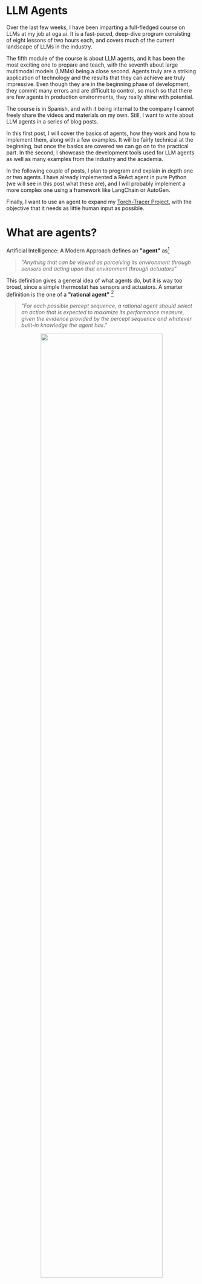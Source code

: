 # LLM Agents

Over the last few weeks, I have been imparting a full-fledged course on LLMs at my job at oga.ai. It is a fast-paced, deep-dive program consisting of eight lessons of two hours each, and covers much of the current landscape of LLMs in the industry.

The fifth module of the course is about LLM agents, and it has been the most exciting one to prepare and teach, with the seventh about large multimodal models (LMMs) being a close second. Agents truly are a striking application of technology and the results that they can achieve are truly impressive. Even though they are in the beginning phase of development, they commit many errors and are difficult to control, so much so that there are few agents in production environments, they really shine with potential.

The course is in Spanish, and with it being internal to the company I cannot freely share the videos and materials on my own. Still, I want to write about LLM agents in a series of blog posts.

In this first post, I will cover the basics of agents, how they work and how to implement them, along with a few examples. It will be fairly technical at the beginning, but once the basics are covered we can go on to the practical part. In the second, I showcase the development tools used for LLM agents as well as many examples from the industry and the academia. 

In the following couple of posts, I plan to program and explain in depth one or two agents. I have already implemented a ReAct agent in pure Python (we will see in this post what these are), and I will probably implement a more complex one using a framework like LangChain or AutoGen.

Finally, I want to use an agent to expand my [Torch-Tracer Project](https://mvazquez.ai/blog/output/2024-11-12-torch-tracing-01/content.html), with the objective that it needs as little human input as possible.

# What are agents?

Artificial Intelligence: A Modern Approach defines an **"agent"** as[^1]

> _"Anything that can be viewed as perceiving its environment through sensors and acting upon that environment through actuators"_

This definition gives a general idea of what agents do, but it is way too broad, since a simple thermostat has sensors and actuators. A smarter definition is the one of a **"rational agent"** [^1]

> _"For each possible percept sequence, a rational agent should select an action that is expected to maximize its performance measure, given the evidence provided by the percept sequence and whatever built-in knowledge the agent has."_

<p align="center">
  <img src="../../media/2024-11-17-llm-agents/simple_agents.webp" width="80%" />
</p>

<p style="text-align:center; font-style: italic;">Agent Definitions.</p>

This means that a rational agent will try to accomplish an objective as defined by the performance measure. This is what we want, to tell our agent to do something and that it tries, to the best of its abilities, to follow the orders. Here is where the LLM part comes into play.

A **"LLM agent"** is one that uses a LLM as its _brain_ to reason. The central idea is that they use a language model to choose what **actions** they take to **accomplish an objective** given a current **state** or environment.

If you are familiar with prompt chains, as the ones used in LangChain and in Retrieval Augmented Generation (RAG), they have many things in common with agents, but agents are more flexible and can show more complex behavior as it chooses what action to take at each moment by itself, while in chaining the possible workflow of the actions is fixed, rigidly specified in code.

### Agentic workflows

An analogy that I find illustrative to understand LLM agents can be made with the writing of an essay. This analogy comes from Andrew Ng[^2].

In a regular LLM workflow you ask the LLM to write an essay about some topic X. Since they are autoregressive models, they will write it directly from the beginning to the end without ever going back to fix errors or improve any section, or stopping to reflect and research more about topic X. This task would be very difficult for most humans, and yet LLMs are surprisingly good at it.

<p align="center">
  <img src="../../media/2024-11-17-llm-agents/regular_llm_workflow.webp" width="80%" />
</p>

<p style="text-align:center; font-style: italic;">Regular LLM workflow to write an essay. </p>

In an agentic workflow, you remove all those restrictions. The agent will be able to reason to take actions to better write the essay. It could decide to start by specifying the essay's structure and researching the topic in an external data storage (databases, documents, the internet...). Then it may decide to write a first draft and iteratively improve it until it is finished. At any point in the process it can reflect on what the best action to take among the set of possible actions, which gives it all these capabilities. Obviously, this workflow will often give better results than the first direct approach.

<p align="center">
  <img src="../../media/2024-11-17-llm-agents/agentic_llm_workflow.webp" width="80%" />
</p>

<p style="text-align:center; font-style: italic;">Agentic LLM workflows allow to take to choose what actions to take to get the best results. </p>

LLM agents are based on the chain-of-thought. By dividing a complex problem into simpler subproblems, it can solve them sequentially to reach the final answer.

1. **Plan** what action to take to get closer to its objective.
2. Perform an **action** and **observe** its consequences.
3. Iterate until reaching the objective _"LLM in a loop"_

<p align="center">
  <img src="../../media/2024-11-17-llm-agents/agent_cot_loop.webp" width="80%" />
</p>

<p style="text-align:center; font-style: italic;">Agentic LLM workflows as loop: Plan, Act, Observe. </p>

As a simple example, consider the common case of a software developer that uses ChatGPT to write a code program. They start by stating the problem and asking the model to "think step by step". The agent **plans** the actions it should take. Then it **writes** the code. The developer copies that code, pastes it into the script and runs the program. If it fails, they paste the **error trace** to ChatGPT to fix it, and if it **works** then the task is finished.

If you automate this in a loop, it becomes a simple agentic workflow, where the words in bold font from the previous paragraph correspond to planning, acting and observing.

All the text that is generated by the model during a task is called the **reasoning trace**.

### ReAct agents

You might have noticed that the planning step is not strictly necessary. An agent could just observe the environment and act, and in fact the first agents based on LLMs did just that, but they did not work too well. In 2022 in the ReAct paper[^3] Yao, Shunyu, et al. introduced the Reason + Act framework and showed that it works better than just acting.

The setup is an agent with access to three different actions that leverage a "simple Wikipedia web API: (1)**search**\[entity] returns the first 5 sentences from the corresponding _entity_ wiki page if it exists, or else suggests top-5 similar entities from the Wikipedia search engine, (2)**lookup**\[string], which returns the next sentence in the page containing _string_ simulating a ctrl+F command, and (3)**finish**\[answer] which would finish the current task with _answer_."[^3]

With this environment they compare four different approaches: standard zero-shot, chain of thought prompting, act-only agent and Reason + Act agent. The following example from the paper shows how they try to solve a question about the Apple Remote device. Let's review the first three approaches first.

<p align="center">
  <img src="../../media/2024-11-17-llm-agents/react_01.webp" width="80%" />
</p>

<p style="text-align:center; font-style: italic;">Example of standard zero-shot, chain of thought prompting, act-only from the ReAct paper. </p>

In (1a) zero-shot the LLM just answers directly and gets it wrong. With (1b) chain-of-thought the LLM is prompted to "think step by step before answering", a technique that improves accuracy of language models[^4], but still gets it wrong. In (1c) we have a simple agentic workflow that acts and observes, and allows to use the Wikipedia tools. This time it actually gets close to the answer, but ends up returning "yes" as its final answer. The problem with this approach is that the model cannot reflect on what tool to use, how to use it or plan how to get the final answer. The only possibility is to act, stating the action and its argument. ReAct was created to address this problem.

<p align="center">
  <img src="../../media/2024-11-17-llm-agents/react_02.webp" width="80%" />
</p>

<p style="text-align:center; font-style: italic;">Example of a ReAct agent from the ReAct paper. In this case it manages to get the right answer.</p>

In this last case the agent follows a loop of reason-act-observe that overcomes the previously stated limitations, and it actually gets the correct answer: "keyboard function keys". This example showcases how the model is able to plan and reason about the result of its actions. This is a simple yet extremely powerful workflow, and most state-of-the-art agents follow it, with improvements in the reasoning step and an increase in freedom to act. It leverages the powerful large language models by using them as the "brain" of the agent.

### Actions as tools

To implement agents we need to define a **set of possible actions for the agent to take**, among which the agent will have to decide in each iteration. For example it could have access to the following:

-   Ask the user for information.
-   Search the web.
-   Using an external database.
-   Using a calculator or symbolic programming.
-   Using a Python code interpreter.

These possible actions are commonly referred to as **tools**, and a set of actions is a **toolbox**.

As an example, ChatGPT has access to three different tools.

<p align="center">
  <img src="../../media/2024-11-17-llm-agents/chatgpt_tools.webp" width="80%" />
</p>

<p style="text-align:center; font-style: italic;">The GPT-4 model from the ChatGPT web UI has access to web browsing, DALL·E image generator, and code interpreter. </p>

At the time of writing GPT-4 has the knowledge cutoff date of October 2024. That means that the pretraining has data until that date, and it knows nothing that happened thereafter. If I ask it about events after that date, it will use a web search tool to retrieve the necessary information.

<p align="center">
  <img src="../../media/2024-11-17-llm-agents/chatgpt_web_search.webp" width="80%" />
</p>

<p style="text-align:center; font-style: italic;">GPT does not know the democratic candidate of 2024, so it uses web search tool to answer . </p>

In this [conversation](https://chatgpt.com/share/e/6734e362-6720-800a-ad98-0fe320703b3a) I make ChatGPT use the code interpreter tool to generate a plot to showcase it. As of the moment I am writing this post, it is not possible to share conversations in which DALL·E is used to generate images, but you can guess how it works: you ask ChatGPT to generate an image of a puppy and it decides to call DALL·E, writing the image prompt by itself.

Another example is the [LangChain tools](https://Python.LangChain.com/docs/integrations/tools/). These are implemented in the LangChain library to be used by language models, and there is a great number and variety of them: several web search providers and code interpreters, a few productivity tools like GitHub, Jira, or Gmail; tools to access databases and even more.

## Agent Showcase

Let's proceed with a full agent workflow as an example. In this case we have an agent, let's call him JARVIS, that assists the user with data queries.

<p align="center">
  <img src="../../media/2024-11-17-llm-agents/workflow_example.webp" width="90%" />
</p>

<p style="text-align:center; font-style: italic;">Jarvis helps the user to get the total number of customers in the database. </p>

When the user asks JARVIS to find out how many clients are in the database, the agent has to figure out the best course of action to get the information. Let’s walk through the sequence step by step to see how JARVIS accomplishes this seemingly simple task:

### Breaking Down the Workflow

The user starts by asking, **"Hey JARVIS, how many clients are there in our database?"** This is the initial input that sets the whole process in motion. Even though this question seems straightforward, there are several steps involved before reaching the final answer.

1. **Understanding the Query**:

    - JARVIS recognizes that it needs to interact with a database to fulfill the user’s request. The initial plan involves listing out the tools available to it, which include accessing tables and querying information.

2. **Exploring the Environment**:

    - To proceed, JARVIS needs to understand what data it has access to. It starts by using a tool to **list all the tables** in the database. The agent observes that there are tables named `AGENTS`, `CUSTOMERS`, `ORDERS`, among others.

3. **Focusing on Relevant Information**:

    - Since the user is asking specifically about clients, JARVIS infers that the relevant information should be in the `CUSTOMERS` table. However, before it can query this table, it needs to understand its structure.

4. **Querying the Table Schema**:

    - JARVIS retrieves the schema of the `CUSTOMERS` table to see what fields are available. It finds that the table includes columns like `CLIENT_ID` and `CLIENT_NAME`.

5. **Formulating a Plan to Extract Information**:

    - Now that JARVIS knows the structure of the table, it formulates a plan to count the entries. The goal is to determine how many rows (i.e., clients) are present in the table.

6. **Executing the SQL Query**:

    - JARVIS constructs a simple SQL query:

        ```sql
        SELECT COUNT(*) FROM CUSTOMERS
        ```

        This query will return the total number of rows in the `CUSTOMERS` table, which corresponds to the number of customers.

7. **Interpreting the Results**:

    - The query is executed, and JARVIS receives the result: `[(25,)]`, indicating there are 25 customers in the database.

8. **Delivering the Final Answer**:

    - With the result in hand, JARVIS returns to the user with the final answer:
      **"There are 25 clients in the database."**

### Key Takeaways from This Example

This workflow showcases a **classic agentic pattern** where JARVIS uses a loop of **planning, acting, and observing**:

-   **Planning**: At multiple steps, JARVIS formulates a plan to achieve the desired outcome. It doesn’t jump straight to querying the database without first understanding the environment.
-   **Acting**: It uses tools effectively to explore the environment, fetch the schema, and run the SQL query.
-   **Observing**: After each action, it observes the output to decide on the next step.

The diagram above reflects how even seemingly simple tasks require agents to break down problems into smaller actions, reflect on the information available, and decide on the best next step. The flexibility of this approach is what makes LLM agents so powerful.

### Reasoning Trace

Through all this process the LLM generates text that is recursively added to the prompt. This generated text is the reasoning trace.

<p align="center">
  <img src="../../media/2024-11-17-llm-agents/reasoning_trace.webp" width="80%" />
</p>

<p style="text-align:center; font-style: italic;">Reasoning trace generated in the example agentic workflow.</p>

There are only two ways for a language model to access information: weight updates and prompts (in context learning). Since we are only using inference during an agentic task, this means all information about the conversation with the user and the current state that is needed to accomplish the objective must be passed through the prompt for every call. This makes prompt management a crucial aspect of agents.

The simplest approach to accomplish this is to paste all the user interaction and the reasoning trace for every call to the model. This works well for simple tasks that do not generate much text, that does not need access to large quantities of external data and that do not depend on previous interactions with the same or other users. For other tasks a more complex and customized prompt management strategy must be implemented. Through this post many agent design patterns that can be useful will be explained.

### Code Implementation

I will now show a simple implementation of the example using LangChain. I will use the OpenAI api for the language model.

First, we build a sample database.

```Python
# 01_create_and_fill_database.py
import sqlite3
import os

# File path
database_file_path = "./sql_lite_database.db"

# Check if database file exists and delete if it does
if os.path.exists(database_file_path):
    os.remove(database_file_path)
    message = "File 'sql_lite_database.db' found and deleted."
else:
    message = "File 'sql_lite_database.db' does not exist."

# Step 1: Connect to the database or create it if it doesn't exist
conn = sqlite3.connect(database_file_path)

# Step 2: Create a cursor
cursor = conn.cursor()

# Step 3: Create tables
create_table_query1 = """
                        CREATE TABLE IF NOT EXISTS   "AGENTS"
                        (
                            "AGENT_CODE" CHAR(6) NOT NULL PRIMARY KEY,
                            "AGENT_NAME" CHAR(40),
                            "WORKING_AREA" CHAR(35),
                            "COMMISSION" NUMBER(10,2),
                            "PHONE_NO" CHAR(15),
                            "COUNTRY" VARCHAR2(25)
                            );
                        """
create_table_query2 = """
                        CREATE TABLE IF NOT EXISTS   "CUSTOMER"
                        ( "CUST_CODE" VARCHAR2(6) NOT NULL PRIMARY KEY,
                            "CUST_NAME" VARCHAR2(40) NOT NULL,
                            "CUST_CITY" CHAR(35),
                            "WORKING_AREA" VARCHAR2(35) NOT NULL,
                            "CUST_COUNTRY" VARCHAR2(20) NOT NULL,
                            "GRADE" NUMBER,
                            "OPENING_AMT" NUMBER(12,2) NOT NULL,
                            "RECEIVE_AMT" NUMBER(12,2) NOT NULL,
                            "PAYMENT_AMT" NUMBER(12,2) NOT NULL,
                            "OUTSTANDING_AMT" NUMBER(12,2) NOT NULL,
                            "PHONE_NO" VARCHAR2(17) NOT NULL,
                            "AGENT_CODE" CHAR(6) NOT NULL REFERENCES AGENTS
                        );
                        """

create_table_query3 = """
                        CREATE TABLE IF NOT EXISTS "ORDERS"
                        (
                            "ORD_NUM" NUMBER(6,0) NOT NULL PRIMARY KEY,
                            "ORD_AMOUNT" NUMBER(12,2) NOT NULL,
                            "ADVANCE_AMOUNT" NUMBER(12,2) NOT NULL,
                            "ORD_DATE" DATE NOT NULL,
                            "CUST_CODE" VARCHAR2(6) NOT NULL REFERENCES CUSTOMER,
                            "AGENT_CODE" CHAR(6) NOT NULL REFERENCES AGENTS,
                            "ORD_DESCRIPTION" VARCHAR2(60) NOT NULL
                        );
                        """

queries = [create_table_query1, create_table_query2, create_table_query3]
# queries = [create_table_query1, create_table_query2]

for query in queries:
    # execute queries
    cursor.execute(query)

# Step 4: Insert data into tables Agents, Orders and Customers
# For space reasons I will omit most of the rows.
insert_query = """
INSERT INTO AGENTS VALUES ('A007', 'Ramasundar', 'Bangalore', '0.15', '077-25814763', '');
INSERT INTO AGENTS VALUES ('A003', 'Alex ', 'London', '0.13', '075-12458969', '');
...

INSERT INTO CUSTOMER VALUES (
  'C00013', 'Holmes', 'London', 'London', 'UK', '2', '6000.00', '5000.00', '7000.00', '4000.00', 'BBBBBBB', 'A003'
);
INSERT INTO CUSTOMER VALUES (
  'C00001', 'Micheal', 'New York', 'New York', 'USA', '2', '3000.00', '5000.00', '2000.00', '6000.00', 'CCCCCCC', 'A008'
);
...

INSERT INTO ORDERS VALUES('200100', '1000.00', '600.00', '2024-08-01', 'C00013', 'A003', 'SOD');
INSERT INTO ORDERS VALUES('200110', '3000.00', '500.00', '2024-04-15', 'C00019', 'A010', 'SOD');
...
"""

for row in insert_query.splitlines():
    try:
        cursor.execute(row)
    except sqlite3.Error as e:
        print(f"An error occurred: {e}")
        print(row)

# Step 5: Fetch data from tables
list_of_queries = []
list_of_queries.append("SELECT * FROM AGENTS")
list_of_queries.append("SELECT * FROM CUSTOMER")
list_of_queries.append("SELECT * FROM ORDERS")

# execute queries
for query in list_of_queries:
    cursor.execute(query)
    data = cursor.fetchall()

    print(f"--- Data from tables ({query}) ---")
    for row in data:
        print(row)

# Step 7: Close the cursor and connection
cursor.close()
conn.commit()
conn.close()
```

<p align="center">
  <img src="../../media/2024-11-17-llm-agents/tablas.webp" width="80%" />
</p>

<p style="text-align:center; font-style: italic;">Sample database schema.</p>

Now let's implement a simple agent using LangChain. First we need to import the necessary libraries and set up our database connection and language model:

```Python
from LangChain.utilities import SQLDatabase
from LangChain.agents.agent_types import AgentType
from LangChain.agents.agent_toolkits import SQLDatabaseToolkit
from LangChain.agents import create_sql_agent
from LangChain_community.llms.openai import OpenAI

# define the database we want to use for our test
db = SQLDatabase.from_uri("sqlite:///sql_lite_database.db")

# choose llm model, in this case the default OpenAI model
llm = OpenAI(
    temperature=0,
    verbose=True,
    openai_api_key=os.getenv("OPENAI_API_KEY"),
)
```

With our database and language model ready, we can create the agent. We'll use LangChain's SQL toolkit and the ReAct agent type:

```Python
# setup agent
toolkit = SQLDatabaseToolkit(db=db, llm=llm)
agent_executor = create_sql_agent(
    llm=llm,
    toolkit=toolkit,
    verbose=True,
    agent_type=AgentType.ZERO_SHOT_REACT_DESCRIPTION,
)

# define the user's question
question = "How many customers do we have in our database?"
agent_executor.invoke(question)
```

The output shows the agent's reasoning trace as it works through the problem. Let's analyze what's happening:

1. First, it lists the available tables using sql_db_list_tables
2. Then it examines the schema of the CUSTOMER table using sql_db_schema
3. Finally, it executes a simple COUNT query using sql_db_query

The agent concludes that there are 25 customers in the database.

```Python
> Entering new SQL Agent Executor chain...
Action: sql_db_list_tables
Action Input: AGENTS, CUSTOMER, ORDERS I should query the schema of the CUSTOMER table to see how many customers are in the database.
Action: sql_db_schema
Action Input: CUSTOMER
CREATE TABLE "CUSTOMER" (
	"CUST_CODE" TEXT(6) NOT NULL,
	"CUST_NAME" TEXT(40) NOT NULL,
	"CUST_CITY" CHAR(35),
	"WORKING_AREA" TEXT(35) NOT NULL,
	"CUST_COUNTRY" TEXT(20) NOT NULL,
	"GRADE" NUMERIC,
	"OPENING_AMT" NUMERIC(12, 2) NOT NULL,
	"RECEIVE_AMT" NUMERIC(12, 2) NOT NULL,
	"PAYMENT_AMT" NUMERIC(12, 2) NOT NULL,
	"OUTSTANDING_AMT" NUMERIC(12, 2) NOT NULL,
	"PHONE_NO" TEXT(17) NOT NULL,
	"AGENT_CODE" CHAR(6) NOT NULL,
	PRIMARY KEY ("CUST_CODE"),
	FOREIGN KEY("AGENT_CODE") REFERENCES "AGENTS" ("AGENT_CODE")
)

/*
3 rows from CUSTOMER table:
CUST_CODE	CUST_NAME	CUST_CITY	WORKING_AREA	CUST_COUNTRY	GRADE	OPENING_AMT	RECEIVE_AMT	PAYMENT_AMT	OUTSTANDING_AMT	PHONE_NO	AGENT_CODE
C00013	Holmes	London	London	UK	2.0000000000	6000.00	5000.00	7000.00	4000.00	BBBBBBB	A003
C00001	Micheal	New York	New York	USA	2.0000000000	3000.00	5000.00	2000.00	6000.00	CCCCCCC	A008
C00020	Albert	New York	New York	USA	3.0000000000	5000.00	7000.00	6000.00	6000.00	BBBBSBB	A008
*/ I should query the CUSTOMER table and count the number of rows to get the total number of customers.
Action: sql_db_query
Action Input: SELECT COUNT(*) FROM CUSTOMER[(25,)] I now know the final answer.
Final Answer: 25
```

This example demonstrates how the agent breaks down the problem into logical steps and uses the available tools to reach the correct answer, following the ReAct pattern we discussed earlier.

Here LangChain does most of the work for us with the `create_sql_agent` function, which allows us to have our ReAct agent in a few lines of code. In the next blog post, I will implement a similar agent in Python, since this post is already getting long.

### AgentGPT

As a second showcase of an agent I want to mention [AgentGPT](https://agentgpt.reworkd.ai/). I recommend you create a free account and give it some task. For example, ask it to parse the data of the current season of the Spanish football league's first division and export it in a csv file. It will search the web for the appropriate data, initialize a Python environment with some libraries, write a web scraping script and run it, and finally return the .csv file to the user. From a free account it will run out of iterations before achieving it, but it still is a good showcase of what a simple agent is able to do.

## Why use agents?

By this point I hope to have delivered an initial idea of what agents are. If you are still not convinced of their power, by the end of this post you will be. For now I want to clearly explain some of their best attributes in this section.

The first thing to understand is that agents can _augment_ anything a LLM already does. In any task, you can improve the zero-shot performance by implementing an agentic workflow. For example these are the best scores achieved by GPT-3.5 and GPT-4 in HumanEval[^5], a coding benchmark. Their 48.1 and 67 pass@1 original scores increase hugely by using agents, with the best implementation of GPT-4 reaching close to a 100% pass.

<p align="center">
  <img src="../../media/2024-11-17-llm-agents/humaneval_agents.webp" width="100%" />
</p>

<p style="text-align:center; font-style: italic;">Humaneval score comparison of zero-shot LLMs vs agentic implementations.</p>

Other advantages of agents are:

-   They are highly autonomous.
-   They are able to recover from errors.
-   They can perform complex workflows without having to explicitly program them like you would in prompt chaining.

For example, let's consider a SQL RAG system that:

1. Takes a natural language query as input.
2. Transforms the query into SQL.
3. Retrieves the results of the query from the database.
4. Communicates results back to the user.

This is a RAG workflow that works for simple tasks, but what happens if the SQL query returns an error? Or the retrieved data is different from what was expected? Or if the user's query is complex and needs to query several tables to return the correct answer?

These limitations of RAG systems are effectively addressed by agents.

## Memory in Agents

The last basic component of agents that we need to talk about is **memory**. Earlier in the post I teased the question when talking about the reasoning trace. Large Language Models do not have _memory_ of past interactions: all information for a call must be passed through the prompt.

So how do we implement the memory in our agent? The truth is that there is not an established solution yet, and it depends heavily on the system that is being built.

What we do have are some design patterns that have recently emerged as more advanced agentic applications are being built. In a recent paper about cognitive architectures for language agents[^6], Sumers, Theodore R., et al propose several memory patterns that are becoming standard in the field. They are analogies to different classes of human memory, as studied by psychologists.

### Types of Memory

<p align="center">
  <img src="../../media/2024-11-17-llm-agents/memory_types.webp" width="80%" />
</p>

<p style="text-align:center; font-style: italic;">Memory types found in humans and agents. From the CoALA[^6] paper.</p>

**Procedural Memory** represents the agent's core capabilities encoded in its model weights and implementation code. Just like humans don't consciously think about the mechanics of riding a bike, agents leverage their pre-trained knowledge and coded functions automatically. This includes the language model's understanding of syntax, reasoning patterns, and the defined tools and functions the agent can use. The procedural memory is typically fixed during inference, only changing through model updates or code modifications.

**Semantic Memory** acts as the agent's knowledge base, implemented through external data sources like vector stores, graph databases, or traditional SQL databases. This allows agents to access and reference factual information beyond their training data, similar to how humans draw upon learned knowledge from education and experience. By connecting to these data stores, agents can query relevant information, verify facts, and ground their reasoning in accurate, up-to-date data rather than relying solely on their pre-trained knowledge.

**Episodic Memory** maintains a record of the agent's past experiences and interactions, which can include conversation history, previous task attempts, or user preferences. This memory type helps agents maintain context across multiple interactions and learn from past successes or failures. For example, an agent might remember a user's preferred format for data visualization from earlier conversations, or recall specific approaches that worked well for similar tasks in the past. This can be implemented through conversation logs, task histories, or specialized databases tracking agent-user interactions.

**Working Memory** is the agent's active computational space, primarily manifested in the reasoning trace and the immediate context window of the language model. Like a human's short-term memory holding information for immediate use, working memory contains the current task state, recent observations, and immediate plans. This is typically implemented through prompt engineering and context management, carefully balancing the amount of information kept in the immediate context to avoid overwhelming the model while maintaining task coherence.

### Memory Updates

Memory updates can be performed at different frequencies, each with its own tradeoffs between knowledge freshness and system performance.

<p align="center">
  <img src="../../media/2024-11-17-llm-agents/memory_updates.webp" width="80%" />
</p>

<p style="text-align:center; font-style: italic;">Two methods to update the memory state.</p>

**In the hot path** updates occur in real-time during each agent loop iteration. This ensures the agent always works with the latest information but introduces latency overhead that can impact response times, particularly in conversational applications.

**In the background** performs updates asynchronously at scheduled intervals. This approach maintains system responsiveness by avoiding update-related delays, though the agent may occasionally work with slightly outdated information.

## Schema of an Agent

By now, we've explored how agents can leverage planning, acting, and observing to solve complex tasks iteratively. However, an agent's full potential lies in integrating these components seamlessly within a cohesive architecture. Let’s revisit the diagram we’ve been building towards.

<p align="center"> <img src="../../media/2024-11-17-llm-agents/agent_schema.webp" width="100%" /> </p> 
<p style="text-align:center; font-style: italic;">General schema of an LLM Agent workflow.</p>
As shown above, the core architecture revolves around four primary components: Memory, Planning, Tools, and Action. Each part plays a crucial role in enabling the agent to operate autonomously:


**Planning** involves breaking down high-level objectives into actionable steps. Here, the agent employs reasoning techniques like reflection, self-critique, and objective decomposition to optimize its approach. By continuously evaluating its progress through chain-of-thought processes, the agent can refine its actions and adapt to changing circumstances or new information. This enables it to move beyond rigid workflows, making it more resilient in real-world scenarios where uncertainty is the norm.

**Tools** extend the agent's capabilities beyond text generation, granting it access to specialized functions like database queries, web searches, or even code execution. This is where LLM agents distinguish themselves from traditional LLM applications—they can dynamically interact with their environment to gather new data, calculate results, or even automate tasks. The toolbox concept allows for modularity, where new tools can be added or swapped out as the agent's needs evolve.

**Memory** serves as the knowledge backbone of the agent. By leveraging both long-term and short-term memory, agents can recall past interactions, user preferences, and contextual information to maintain coherence across sessions. This is akin to the way humans draw upon their experiences and knowledge when solving new problems. For instance, episodic memory might store a detailed conversation history, while semantic memory allows the agent to access databases or other factual sources dynamically.

Finally, **Action** is where plans come to fruition. Here, the agent executes the chosen actions, whether it's retrieving data, generating responses, or invoking external tools. By observing the results of its actions, it learns iteratively, adjusting its strategy in the next cycle if needed. This feedback loop—Plan, Act, Observe—is crucial for agents to handle complex, open-ended tasks effectively.

# Agent Design Patterns

LLM agents are an emerging technology still in its early stages. While many companies and talented developers are actively exploring applications powered by agents, these projects are largely still in their infancy. This is evident from the limited number of agents currently deployed in production environments. However, the remarkable potential and versatility of agents have sparked rapid development, leading to the emergence of several innovative design patterns. In this section, I’ll introduce some of the most notable ones shaping the future of agent-based systems.

## Reflection

The concept of reflection in LLM agents is centered around enabling the agent to iteratively evaluate and improve its own output. Think of it as an agent working towards a goal while continuously critiquing itself until the desired outcome is achieved.

Imagine you prompt a coding agent to write a function to accomplish a specific task. Initially, the agent drafts a solution and then immediately shifts to a self-evaluation mode. In this mode, it reviews the code it just generated, checking for correctness, efficiency, and coding style. If the agent identifies any issues—be it logical errors, inefficiencies, or stylistic inconsistencies—it provides feedback and attempts to improve the function.

<p align="center">
  <img src="../../media/2024-11-17-llm-agents/reflection.webp" width="80%" />
</p>

<p style="text-align:center; font-style: italic;">Example of reflection in an agent.</p>

This iterative loop of generation, reflection, and revision continues until the agent is confident that the final result meets all specified requirements. By incorporating this self-critical process, agents can significantly improve their outputs, reducing errors and producing more robust solutions.

## Tool Use

We’ve previously discussed the concept of tools in LLM agents, enabling models to interact with external resources like databases, APIs, or search engines to extend their capabilities. Now, let's explore what happens when this concept is pushed to its limits through the Gorilla[^7] model.

**Gorilla** is a fine-tuned LLaMA-based model specifically designed to excel at generating precise API calls. This system surpasses even GPT-4 in the accuracy of writing API invocations, demonstrating that specialized finetuning can lead to significant performance improvements over general-purpose LLMs.

The core idea behind Gorilla is integrating **document retrieval**. By combining the model with a retrieval mechanism, Gorilla can dynamically access the latest API documentation at test time, ensuring that the generated API calls are not only accurate but also aligned with the most current information.

<p align="center">
  <img src="../../media/2024-11-17-llm-agents/gorilla_tool_use.webp" width="100%" />
</p>

<p style="text-align:center; font-style: italic;">Image from Gorilla: Gorilla model significantly outperforms other LLMs in accuracy while reducing hallucinations.</p>

#### How Gorilla Works

The process begins with curating a dataset comprising **1,645 API calls** from popular sources like HuggingFace, Torch Hub, and TensorFlow Hub. Using this extensive dataset, the team generated **16,450 (instruction, API) pairs** through self-instruct techniques. This set of examples was then used to fine-tune a LLaMA-based model, resulting in Gorilla-7B.

When a user submits a natural language query (e.g., “Generate an image of dancing cats”), Gorilla first retrieves relevant documentation from its **API Database** using an information retriever. The retrieved context helps the model to understand which API is best suited for the task and how to properly call it. This retrieval step significantly reduces hallucinations by grounding the model's responses in real, authoritative documentation.

The result is a system that can adapt to API changes and updates. As demonstrated in the example above, Gorilla can accurately generate API calls like `StableDiffusionPipeline.from_pretrained()` to achieve its objective.

You can explore a live demo of Gorilla [here](https://gorilla.cs.berkeley.edu/leaderboard.html#api-explorer) and experiment with it yourself using their [Colab notebook](https://colab.research.google.com/drive/1DEBPsccVLF_aUnmD0FwPeHFrtdC0QIUP?usp=sharing).

## Planning

To solve complex tasks with agents it is fundamental that they are able to plan a series of simpler steps. Planning capabilities in LLM agents can range from simple task decomposition to sophisticated hierarchical planning systems. More advanced approaches like tree-of-thoughts extend chain-of-thought prompting by exploring multiple reasoning paths simultaneously, evaluating them, and selecting the most promising one to pursue. Some agents even employ meta-planning, where they not only plan the steps to solve a task but also strategize about how to plan effectively, considering factors like resource constraints and potential failure points.

An illustrative example is the HuggingGPT paper[^8], which uses planning in order to leverage other machine learning models found in web communities (e.g. Hugging Face) to solve AI tasks. Specifically, they use ChatGPT to conduct task planning when receiving a user request, select models according to their function descriptions available in Hugging Face, execute each subtask with the selected AI model, and summarize the response according to the execution results.

<p align="center">
  <img src="../../media/2024-11-17-llm-agents/agent_planning_hugging_gpt.webp" width="80%" />
</p>

<p style="text-align:center; font-style: italic;">Overview of HuggingGPT. With an LLM (e.g., ChatGPT) as the core controller and the expert models as the executors, the workflow of HuggingGPT consists of four stages: 1) Task planning: LLM parses the user request into a task list and determines the execution order and resource dependencies among tasks; 2) Model selection: LLM assigns appropriate models to tasks based on the description of expert models on Hugging Face; 3) Task execution: Expert models on hybrid endpoints execute the assigned tasks; 4) Response generation: LLM integrates the inference results of experts and generates a summary of workflow logs to respond to the user. Image from [^8]</p>

## Multi-Agent Systems

Some complex use cases might be too much for a single agent to solve. In multi-agent systems a set of agents interact with each other and with the environment to achieve the objectives, through a collaborative, competitive, or hybrid effort.

These systems can be as simple as two agents performing the same tasks as a single agent divided between them, which simplifies the prompt and state management as well as allowing for a more intuitive system design with specified roles and tasks, or as complex as a multitudinous swarm of agents with complex and differentiated behaviors which can show emergence of new properties.

<p align="center">
  <img src="../../media/2024-11-17-llm-agents/multi_agents_critic.webp" width="80%" />
</p>
<p style="text-align:center; font-style: italic;">Simple multi-agentic system that replicates the reflection example, with two agents with differentiated roles.</p>

In _ChatDev: Communicative Agents for Software Development_[^9] Qian, Chen, et al. develop "a chat-powered software development framework in which specialized agents driven by large language models (LLMs) are guided in what to communicate (via chat chain) and how to communicate (via communicative dehallucination). These agents actively contribute to the design, coding, and testing phases through unified language-based communication, with solutions derived from their multi-turn dialogues. We found their utilization of natural language is advantageous for system design, and communicating in programming language proves helpful in debugging. This paradigm demonstrates how linguistic communication facilitates multi-agent collaboration, establishing language as a unifying bridge for autonomous task-solving among LLM agents."

<p align="center">
  <img src="../../media/2024-11-17-llm-agents/chatdev.webp" width="80%" />
</p>
<p style="text-align:center; font-style: italic;">ChatDev, a chat-powered software development framework, integrates LLM agents with various social roles, working autonomously to develop comprehensive solutions via multi-agent collaboration. </p>

A cool demonstration video of ChatDev can be found in their [GitHub repository](https://github.com/OpenBMB/ChatDev?tab=readme-ov-file#-what-can-chatdev-do).

In "Improving factuality and reasoning in language models through multiagent debate."[^10] Du, Yilun, et al. evaluate the performance of multi-agent systems in a diverse set of tasks and compare them with single-model solutions, and they show that the former consistently outperform the latter.

<p align="center">
  <img src="../../media/2024-11-17-llm-agents/multi_agents_evaluation.webp" width="80%" />
</p>
<p style="text-align:center; font-style: italic;">Accuracy of traditional inference and our multi-agent debate over six benchmarks. </p>

Overall, multi-agent systems demonstrate superior performance compared to single agents across various tasks. However, this improved capability comes with some trade-offs: increased latency due to multiple agent interactions, higher computational and API costs from running multiple models, and greater system complexity. These factors must be weighed when deciding between single and multi-agent architectures for a specific application.

Multi-agent systems can be classified in many ways:

-   **Cooperative**: they collaborate with each other. E.g. chatdev's team working together on a software project.

-   **Competitive**: they have conflicting objectives. E.g. stock brokers that compete to have the best investment portfolio, each trying to outperform the others.

-   **Hybrid**: sometimes they collaborate, other times they compete. E.g. a group of researchers sharing data but competing for funding.

-   **Centralized/orchestrated**: one agent controls and organizes the others. E.g. a project manager coordinating tasks among team members.

-   **Decentralized**: they make decisions locally without a central controller. E.g. a group of open-source contributors working independently on different features.

-   **Hierarchical**: some agents have greater authority or coordination capabilities over others. E.g. a corporate structure where managers oversee teams of employees.

-   **Homogeneous**: all agents are the same. E.g. a swarm of drones programmed to perform identical tasks.

-   **Heterogeneous**: there are differences in roles, tools, etc. E.g. a team of engineers, designers, and marketers each using their specialized skills and tools.

## Execution Termination

In autonomous workflows, it's crucial to clearly define termination conditions, as if they are too lax the loops could keep running and wasting resources, and if they are too strict the loops could be terminated before enough effort has been put into the task. There are several approaches to determine when an agent should stop executing:

### Parameter-Based Limits

The simplest approach is setting hard limits on execution parameters:

-   Maximum number of tokens generated
-   Maximum number of turns or iterations
-   Maximum number of actions performed
-   Time-based limits
-   Cost/budget constraints

These limits act as safety guards to prevent infinite loops or excessive resource consumption.

### Agent-Determined Completion

A more flexible approach lets the agent determine when to finish:

-   Self-evaluation: The agent assesses if it has achieved its objective.
-   External validator: A separate agent reviews and validates the completion.
-   Confidence threshold: The agent continues until reaching a certain confidence level.
-   Failure recognition: The agent can determine if the task is impossible and gracefully terminate.

### Problem-Specific Conditions

Some tasks have natural completion criteria based on their domain:

-   A development agent finishes when all automated tests pass.
-   A data scientist agent stops when reaching a specified accuracy threshold.
-   A search agent terminates upon finding the target information.
-   A game-playing agent concludes when winning or losing.

### Hybrid Approaches

In practice, most systems combine multiple termination conditions:

```Python
def agent_execution():
    max_iterations = 100
    while iterations < max_iterations:
        if agent.objective_achieved():
            return SUCCESS
        if agent.is_impossible():
            return FAILURE
        if cost > budget:
            return BUDGET_EXCEEDED

        agent.execute_next_action()
        iterations += 1

    return MAX_ITERATIONS_REACHED
```

This ensures both task completion and system safety while maintaining flexibility in the execution flow.

### Human-in-the-Loop

While agents can operate autonomously, there are scenarios where human intervention is necessary or beneficial. Human-in-the-loop (HITL) is a design pattern where human operators are integrated into the agent's workflow as a special type of tool.

Some key scenarios where HITL is valuable:

-   **Critical Decisions**: When actions have significant consequences (e.g., financial transactions, medical decisions)
-   **Verification**: Validating agent outputs before implementation
-   **Guidance**: Providing additional context or clarification when the agent is uncertain
-   **Learning**: Using human feedback to improve agent performance
-   **Safety**: Acting as a safeguard against potential harmful actions

Humans can be thought of as an AGI tool - they have general problem-solving capabilities and can provide input that helps agents overcome their limitations.

#### Implementation Approaches

There are several ways to implement HITL in agent systems:

```Python
# Example of a simple human-in-the-loop tool
class HumanInputTool:
    def run(self, query: str) -> str:
        """Get input from human operator"""
        print(f"\nHuman input needed: {query}")
        return input("Your response: ")

# Example usage in an agent workflow
if confidence_score < THRESHOLD:
    human_input = human_tool.run(
        "I'm uncertain about this step. Should I proceed with action X?"
    )
    if human_input.lower() != 'yes':
        return alternative_action()
```

LangChain provides an already implemented human tool.

```Python
from LangChain.agents import AgentType, initialize_agent, load_tools
from LangChain_openai import ChatOpenAI, OpenAI

llm = ChatOpenAI(temperature=0.0)
math_llm = OpenAI(temperature=0.0)
tools = load_tools(
    ["human", "llm-math"],
    llm=math_llm,
)

agent_chain = initialize_agent(
    tools,
    llm,
    agent=AgentType.ZERO_SHOT_REACT_DESCRIPTION,
    verbose=True,
)

agent_chain.run("What's my friend Eric's surname?")
```

#### Balancing Autonomy and Oversight

The key is finding the right balance between agent autonomy and human oversight:

-   **Selective Intervention**: Only involve humans for critical decisions
-   **Asynchronous Review**: Queue non-urgent decisions for batch human review
-   **Confidence Thresholds**: Use human input when agent confidence is low
-   **Progressive Autonomy**: Gradually reduce human involvement as agent reliability improves

By incorporating HITL effectively, agents can leverage human expertise while maintaining efficient operation. This creates a symbiotic system where both automated and human intelligence work together to achieve optimal results.

# Closing Remarks

We've talked about what agents are, how to implement them and the most important design patterns. By now, you should have an idea about how to work with them and the incredible potential of these systems. They can augment existing AI capabilities and provide more robust solutions to complex problems. This makes them particularly well-suited for tasks that require dynamic decision-making and adaptability, such as automated customer support, data analysis, and even creative endeavors like content generation.

While the promise of LLM agents is immense, there are still challenges to overcome. Their potential for such broad applications also means that we need to confront many complex failure modes, with varying degrees of negative effects. The main reason for there not being many agents in production environments is that, although it is easy to develop one that works right most of the time, it becomes increasingly harder to fight the remaining proportion of failure cases.

However, these challenges also present opportunities for innovation. As the field of LLM agents continues to evolve, there is a growing need for new tools, frameworks, and methodologies that can support the development and deployment of these systems. 

I wanted to write about the development ecosystem in this post, but it has already become too long, so I will reserve this along with examples of open and commercial applications and benchmarks of agentic skills for the next post. Next, I will upload another post showing the implementation of a ReAct agent from basic Python. You can find it in its [GitHub repository](https://github.com/miguelvc6/react-agent). The code is already finished, I just need some free time to keep writing in this blog. I also want to implement a comments section and an email subscription that notifies when a new post is published. In the meantime, feel free to contact me via email.

# References

[^1]: Russell, S., & Norvig, P. (2020). _Artificial Intelligence: A Modern Approach_ (4th ed.). Pearson.
[^2]: [What's next for AI agentic workflows ft. Andrew Ng of AI Fund](https://www.youtube.com/watch?v=sal78ACtGTc)
[^3]: Yao, Shunyu, et al. "React: Synergizing reasoning and acting in language models." arXiv preprint arXiv:2210.03629 (2022). [https://arxiv.org/abs/2210.03629](https://arxiv.org/abs/2210.03629)
[^4]: Wei, Jason, et al. "Chain-of-thought prompting elicits reasoning in large language models." Advances in neural information processing systems 35 (2022): 24824-24837. [https://arxiv.org/abs/2201.11903](https://arxiv.org/abs/2201.11903)
[^5]: [HumanEval Benchmark in paperswithcode](https://paperswithcode.com/sota/code-generation-on-humaneval)
[^6]: CoALA: Cognitive Architectures for Language Agents. Sumers, Theodore R., et al Transactions on Machine Learning Research (oct 2024). [https://arxiv.org/abs/2309.02427](https://arxiv.org/abs/2309.02427)
[^7]: Patil, Shishir G., et al. "Gorilla: Large language model connected with massive apis." arXiv preprint arXiv:2305.15334 (2023). [https://arxiv.org/abs/2305.15334](https://arxiv.org/abs/2305.15334)
[^8]: Shen, Yongliang, et al. "Hugginggpt: Solving ai tasks with chatgpt and its friends in hugging face." Advances in Neural Information Processing Systems 36 (2024). [https://arxiv.org/abs/2303.17580](https://arxiv.org/abs/2303.17580)
[^9]: Qian, Chen, et al. "Communicative agents for software development." arXiv preprint arXiv:2307.07924 6 (2023). [https://arxiv.org/abs/2307.07924](https://arxiv.org/abs/2307.07924)
[^10]: Du, Yilun, et al. "Improving factuality and reasoning in language models through multiagent debate." arXiv preprint arXiv:2305.14325 (2023). [https://arxiv.org/abs/2305.14325](https://arxiv.org/abs/2305.14325)